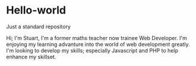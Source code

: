# Hello-world
Just a standard repository

Hi; 
I'm Stuart, I'm a former maths teacher now trainee Web Developer. I'm enjoying my learning advanture into the world of web development greatly. 
I'm looking to develop my skills; especially Javascript and PHP to help enhance my skillset.
